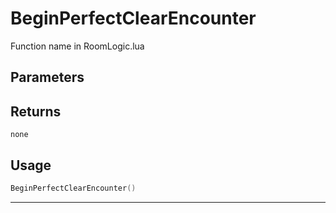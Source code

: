 # BeginPerfectClearEncounter

Function name in RoomLogic.lua

## Parameters

## Returns

`none`

## Usage

```lua
BeginPerfectClearEncounter()
```

---
